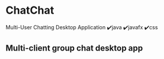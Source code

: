 # ChatChat
Multi-User Chatting Desktop Application
✔️java ✔️javafx ✔️css

## Multi-client group chat desktop app
